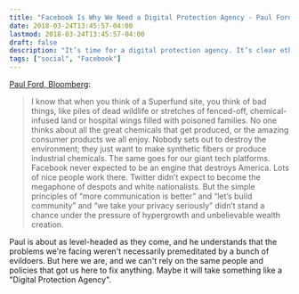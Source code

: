 ```yaml
---
title: "Facebook Is Why We Need a Digital Protection Agency - Paul Ford, Bloomberg"
date: 2018-03-24T13:45:57-04:00
lastmod: 2018-03-24T13:45:57-04:00
draft: false
description: "It’s time for a digital protection agency. It’s clear ethics don’t scale, and it’s not just Facebook’s problem. "
tags: ["social", "Facebook"]
---
```


[Paul Ford, Bloomberg](https://www.bloomberg.com/news/articles/2018-03-21/paul-ford-facebook-is-why-we-need-a-digital-protection-agency):

> I know that when you think of a Superfund site, you think of bad things, like piles of dead wildlife or stretches of fenced-off, chemical-infused land or hospital wings filled with poisoned families. No one thinks about all the great chemicals that get produced, or the amazing consumer products we all enjoy. Nobody sets out to destroy the environment; they just want to make synthetic fibers or produce industrial chemicals. The same goes for our giant tech platforms. Facebook never expected to be an engine that destroys America. Lots of nice people work there. Twitter didn’t expect to become the megaphone of despots and white nationalists. But the simple principles of “more communication is better” and “let’s build community” and “we take your privacy seriously” didn’t stand a chance under the pressure of hypergrowth and unbelievable wealth creation.

Paul is about as level-headed as they come, and he understands that the problems we're facing weren't necessarily premeditated by a bunch of evildoers. But here we are, and we can't rely on the same people and policies that got us here to fix anything. Maybe it will take something like a "Digital Protection Agency".
